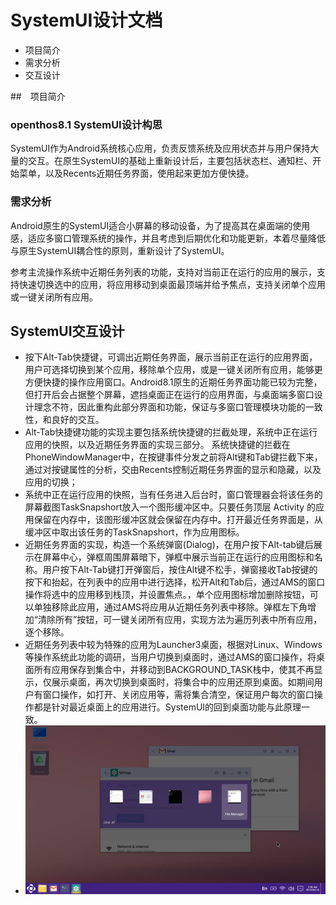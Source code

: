 # SystemUI设计文档
- 项目简介
- 需求分析
- 交互设计

##　项目简介
### openthos8.1 SystemUI设计构思
SystemUI作为Android系统核心应用，负责反馈系统及应用状态并与用户保持大量的交互。在原生SystemUI的基础上重新设计后，主要包括状态栏、通知栏、开始菜单，以及Recents近期任务界面，使用起来更加方便快捷。

### 需求分析
Android原生的SystemUI适合小屏幕的移动设备，为了提高其在桌面端的使用感，适应多窗口管理系统的操作，并且考虑到后期优化和功能更新，本着尽量降低与原生SystemUI耦合性的原则，重新设计了SystemUI。

参考主流操作系统中近期任务列表的功能，支持对当前正在运行的应用的展示，支持快速切换选中的应用，将应用移动到桌面最顶端并给予焦点，支持关闭单个应用或一键关闭所有应用。

## SystemUI交互设计
  - 按下Alt-Tab快捷键，可调出近期任务界面，展示当前正在运行的应用界面，用户可选择切换到某个应用，移除单个应用，或是一键关闭所有应用，能够更方便快捷的操作应用窗口。Android8.1原生的近期任务界面功能已较为完整，但打开后会占据整个屏幕，遮挡桌面正在运行的应用界面，与桌面端多窗口设计理念不符，因此重构此部分界面和功能，保证与多窗口管理模块功能的一致性，和良好的交互。
  - Alt-Tab快捷键功能的实现主要包括系统快捷键的拦截处理，系统中正在运行应用的快照，以及近期任务界面的实现三部分。
系统快捷键的拦截在PhoneWindowManager中，在按键事件分发之前将Alt键和Tab键拦截下来，通过对按键属性的分析，交由Recents控制近期任务界面的显示和隐藏，以及应用的切换；
  - 系统中正在运行应用的快照，当有任务进入后台时，窗口管理器会将该任务的屏幕截图TaskSnapshort放入一个图形缓冲区中。只要任务顶层 Activity 的应用保留在内存中，该图形缓冲区就会保留在内存中。打开最近任务界面是，从缓冲区中取出该任务的TaskSnapshort，作为应用图标。
  - 近期任务界面的实现，构造一个系统弹窗(Dialog)，在用户按下Alt-tab键后展示在屏幕中心，弹框周围屏幕暗下，弹框中展示当前正在运行的应用图标和名称。用户按下Alt-Tab键打开弹窗后，按住Alt键不松手，弹窗接收Tab按键的按下和抬起，在列表中的应用中进行选择，松开Alt和Tab后，通过AMS的窗口操作将选中的应用移到栈顶，并设置焦点。，单个应用图标增加删除按钮，可以单独移除此应用，通过AMS将应用从近期任务列表中移除。弹框左下角增加“清除所有”按钮，可一键关闭所有应用，实现方法为遍历列表中所有应用，逐个移除。
  - 近期任务列表中较为特殊的应用为Launcher3桌面，根据对Linux、Windows等操作系统此功能的调研，当用户切换到桌面时，通过AMS的窗口操作，将桌面所有应用保存到集合中，并移动到BACKGROUND_TASK栈中，使其不再显示，仅展示桌面，再次切换到桌面时，将集合中的应用还原到桌面。如期间用户有窗口操作，如打开、关闭应用等，需将集合清空，保证用户每次的窗口操作都是针对最近桌面上的应用进行。SystemUI的回到桌面功能与此原理一致。
  - ![](https://github.com/openthos/systemui-analysis/blob/master/ImageView/alt-tab.png)


